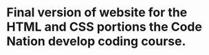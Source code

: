 # Final version of website for the HTML and CSS portions the Code Nation develop coding course.


<img src="https://media.giphy.com/media/h6xRbX0tEqLhiOf3GU/giphy.gif" alt="">